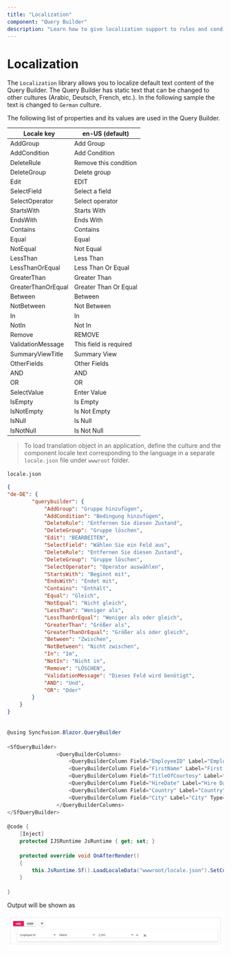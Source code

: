 ```yaml
---
title: "Localization"
component: "Query Builder"
description: "Learn how to give localization support to rules and conditions"
---
```


# Localization

The `Localization` library allows you to localize default text content of the Query Builder. The Query Builder has static text that can be changed to other cultures (Arabic, Deutsch, French, etc.). In the following sample the text is changed to `German` culture.

The following list of properties and its values are used in the Query Builder.

| Locale key | en-US (default) |
| ------------ | ----------------------- |
| AddGroup  | Add Group |
| AddCondition  | Add Condition |
| DeleteRule | Remove this condition |
| DeleteGroup | Delete group |
| Edit | EDIT |
| SelectField | Select a field |
| SelectOperator | Select operator |
| StartsWith | Starts With|
| EndsWith | Ends With |
| Contains | Contains |
| Equal | Equal |
| NotEqual | Not Equal |
| LessThan | Less Than |
| LessThanOrEqual | Less Than Or Equal |
| GreaterThan | Greater Than |
| GreaterThanOrEqual | Greater Than Or Equal |
| Between | Between |
| NotBetween | Not Between|
| In | In |
| NotIn | Not In |
| Remove | REMOVE |
| ValidationMessage | This field is required |
| SummaryViewTitle | Summary View |
| OtherFields | Other Fields |
| AND | AND |
| OR | OR |
| SelectValue | Enter Value |
| IsEmpty | Is Empty |
| IsNotEmpty | Is Not Empty |
| IsNull | Is Null |
| IsNotNull | Is Not Null |

> To load translation object in an application, define the culture and the component locale text corresponding to the language in a separate `locale.json` file under `wwwroot` folder.

`locale.json`

```json
{
"de-DE": {
        "querybuilder": {
            "AddGroup": "Gruppe hinzufügen",
            "AddCondition": "Bedingung hinzufügen",
            "DeleteRule": "Entfernen Sie diesen Zustand",
            "DeleteGroup": "Gruppe löschen",
            "Edit": "BEARBEITEN",
            "SelectField": "Wählen Sie ein Feld aus",
            "DeleteRule": "Entfernen Sie diesen Zustand",
            "DeleteGroup": "Gruppe löschen",
            "SelectOperator": "Operator auswählen",
            "StartsWith": "Beginnt mit",
            "EndsWith": "Endet mit",
            "Contains": "Enthält",
            "Equal": "Gleich",
            "NotEqual": "Nicht gleich",
            "LessThan": "Weniger als",
            "LessThanOrEqual": "Weniger als oder gleich",
            "GreaterThan": "Größer als",
            "GreaterThanOrEqual": "Größer als oder gleich",
            "Between": "Zwischen",
            "NotBetween": "Nicht zwischen",
            "In": "Im",
            "NotIn": "Nicht in",
            "Remove": "LÖSCHEN",
            "ValidationMessage": "Dieses Feld wird benötigt",
            "AND": "Und",
            "OR": "Oder"
        }
    }
}

```

```csharp

@using Syncfusion.Blazor.QueryBuilder

<SfQueryBuilder>
                <QueryBuilderColumns>
                    <QueryBuilderColumn Field="EmployeeID" Label="Employee ID" Type="number"></QueryBuilderColumn>
                    <QueryBuilderColumn Field="FirstName" Label="First Name" Type="string"></QueryBuilderColumn>
                    <QueryBuilderColumn Field="TitleOfCourtesy" Label="Title Of Courtesy" Type="boolean"></QueryBuilderColumn>
                    <QueryBuilderColumn Field="HireDate" Label="Hire Date" Type="date"></QueryBuilderColumn>
                    <QueryBuilderColumn Field="Country" Label="Country" Type="string"></QueryBuilderColumn>
                    <QueryBuilderColumn Field="City" Label="City" Type="string"></QueryBuilderColumn>
                </QueryBuilderColumns>
</SfQueryBuilder>

@code {
    [Inject]
    protected IJSRuntime JsRuntime { get; set; }

    protected override void OnAfterRender()
    {
        this.JsRuntime.Sf().LoadLocaleData("wwwroot/locale.json").SetCulture("de-DE");
    }

}

```

Output will be shown as

![Query Builder Sample](./images/qb-locale.png)